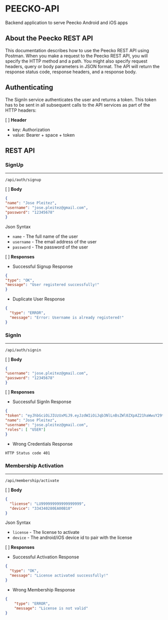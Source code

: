 # PEECKO-API
Backend application to serve Peecko Android and iOS apps

## About the Peecko REST API
This documentation describes how to use the Peecko REST API using Postman. 
When you make a request to the Peecko REST API, you will specify the HTTP method and a path. 
You might also specify request headers, query or body parameters in JSON format. 
The API will return the response status code, response headers, and a response body. 

## Authenticating
The SignIn service authenticates the user and returns a token. 
This token has to be sent in all subsequent calls to the API services as part of the HTTP headers:  

[ ] **Header**
- key: Authorization
- value: Bearer + space + token

## REST API

### SignUp

-----

```
/api/auth/signup
```
[ ] **Body**
```json
{
"name": "Jose Pleitez",
"username": "jose.pleitez@gmail.com",
"password": "12345678"
}
```
Json Syntax
- `name` - The full name of the user
- `username` - The email address of the user
- `password` - The password of the user

[ ] **Responses**

- Successful Signup Response
```json
{
"type": "OK",
"message": "User registered successfully!"
}
```
- Duplicate User Response
```json
{
  "type": "ERROR",
  "message": "Error: Username is already registered!"
}
```

### SignIn

-----

```
/api/auth/signin
```
[ ] **Body**
```json
{
"username": "jose.pleitez@gmail.com",
"password": "12345678"
}
```

[ ] **Responses**

- Successful SignIn Response
```json
{
"token": "eyJhbGciOiJIUzUxMiJ9.eyJzdWIiOiJqb3NlLnBsZWl0ZXpAZ21haWwuY29tIiwiaWF0IjoxNjgxODIyODEyLCJleHAiOjE2ODE5MDkyMTJ9.prusaGXL276v7ZEsrA5oP5mqOenusQ4vnZW-0qDNMJ_L3ZJ2Vhc5nV43NE_X13rkFfhEIP1ShVkgOjWKbY2Flg",
"name": "Jose Pleitez",
"username": "jose.pleitez@gmail.com",
"roles": [ "USER"]
}
```
- Wrong Credentials Response
```
HTTP Status code 401
```

### Membership Activation

-----

```
/api/membership/activate
```
[ ] **Body**
```json
{
  "license": "LU999999999999999999",
  "device": "334340280EA00B10"
}
```
Json Syntax
- `license` - The license to activate
- `device` - The android/iOS device id to pair with the license

[ ] **Responses**

- Successful Activation Response
```json
{
  "type": "OK",
  "message": "License activated successfully!"
}
```
- Wrong Membership Response
```json
{
    "type": "ERROR",
    "message": "License is not valid"
}
```
